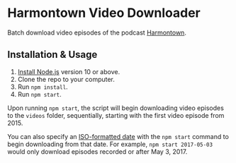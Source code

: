 # Harmontown Video Downloader

Batch download video episodes of the podcast [Harmontown](http://harmontown.com/).

## Installation & Usage

1. [Install Node.js](https://nodejs.org/en/download/) version 10 or above.
2. Clone the repo to your computer.
3. Run `npm install`.
4. Run `npm start`.

Upon running `npm start`, the script will begin downloading video episodes to the `videos` folder, sequentially, starting with the first video episode from 2015. 

You can also specify an [ISO-formatted date](https://en.wikipedia.org/wiki/ISO_8601) with the `npm start` command to begin downloading from that date. For example, `npm start 2017-05-03` would only download episodes recorded or after May 3, 2017.
